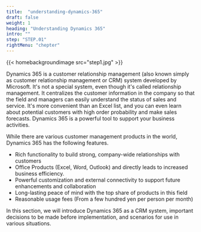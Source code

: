 ```yaml
---
title:  "understanding-dynamics-365"
draft: false
weight: 1
heading: "Understanding Dynamics 365"
intro: ""
step: "STEP.01"
rightMenu: "chepter"
---
```


{{< homebackgroundimage src="step1.jpg" >}}

Dynamics 365 is a customer relationship management (also known simply as customer relationship management or CRM) system developed by Microsoft. It's not a special system, even though it's called relationship management. It centralizes the customer information in the company so that the field and managers can easily understand the status of sales and service. It's more convenient than an Excel list, and you can even learn about potential customers with high order probability and make sales forecasts. Dynamics 365 is a powerful tool to support your business activities.

While there are various customer management products in the world, Dynamics 365 has the following features.

* Rich functionality to build strong, company-wide relationships with customers
* Office Products (Excel, Word, Outlook) and directly leads to increased business efficiency.
* Powerful customization and external connectivity to support future enhancements and collaboration
* Long-lasting peace of mind with the top share of products in this field
* Reasonable usage fees (From a few hundred yen per person per month)

In this section, we will introduce Dynamics 365 as a CRM system, important decisions to be made before implementation, and scenarios for use in various situations.